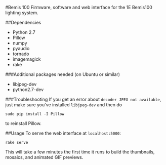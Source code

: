 #Bemis 100
Firmware, software and web interface for the 1E Bemis100 lighting system.

##Dependencies
- Python 2.7
- Pillow
- numpy
- pyaudio
- tornado
- imagemagick
- rake

###Additional packages needed (on Ubuntu or similar)
- libjpeg-dev
- python2.7-dev

###Troubleshooting
If you get an error about `decoder JPEG not available`, just make sure you've installed `libjpeg-dev` and then do

	sudo pip install -I Pillow

to reinstall Pillow.

##Usage
To serve the web interface at `localhost:5000`:

	rake serve

This will take a few minutes the first time it runs to build the thumbnails, mosaics, and animated GIF previews.

